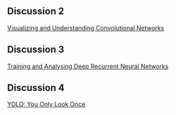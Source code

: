 ## Discussion 2
[Visualizing and Understanding Convolutional Networks](https://arxiv.org/pdf/1311.2901.pdf)
## Discussion 3
[Training and Analysing Deep Recurrent Neural Networks](http://papers.nips.cc/paper/5166-training-and-analysing-deep-recurrent-neural-networks.pdf)
## Discussion 4
[YOLO: You Only Look Once](https://arxiv.org/pdf/1506.02640v5.pdf)